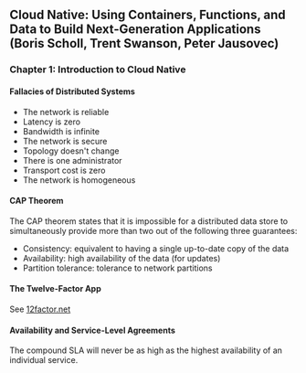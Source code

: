 ## Cloud Native: Using Containers, Functions, and Data to Build Next-Generation Applications (Boris Scholl, Trent Swanson, Peter Jausovec)

### Chapter 1: Introduction to Cloud Native

#### Fallacies of Distributed Systems
* The network is reliable
* Latency is zero
* Bandwidth is infinite
* The network is secure
* Topology doesn't change
* There is one administrator
* Transport cost is zero
* The network is homogeneous

#### CAP Theorem
The CAP theorem states that it is impossible for a distributed data store to simultaneously provide more than two out of the following three guarantees:
* Consistency: equivalent to having a single up-to-date copy of the data
* Availability: high availability of the data (for updates)
* Partition tolerance: tolerance to network partitions

#### The Twelve-Factor App
See [12factor.net](https://12factor.net/)

#### Availability and Service-Level Agreements
The compound SLA will never be as high as the highest availability of an individual service.
